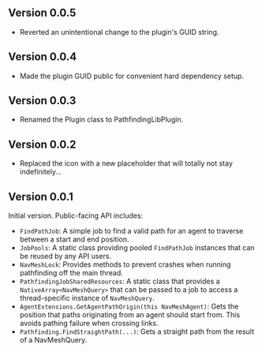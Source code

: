 ## Version 0.0.5
- Reverted an unintentional change to the plugin's GUID string.

## Version 0.0.4
- Made the plugin GUID public for convenient hard dependency setup.

## Version 0.0.3
- Renamed the Plugin class to PathfindingLibPlugin.

## Version 0.0.2
- Replaced the icon with a new placeholder that will totally not stay indefinitely...

## Version 0.0.1
Initial version. Public-facing API includes:
- `FindPathJob`: A simple job to find a valid path for an agent to traverse between a start and end position.
- `JobPools`: A static class providing pooled `FindPathJob` instances that can be reused by any API users.
- `NavMeshLock`: Provides methods to prevent crashes when running pathfinding off the main thread.
- `PathfindingJobSharedResources`: A static class that provides a `NativeArray<NavMeshQuery>` that can be passed to a job to access a thread-specific instance of `NavMeshQuery`.
- `AgentExtensions.GetAgentPathOrigin(this NavMeshAgent)`: Gets the position that paths originating from an agent should start from. This avoids pathing failure when crossing links.
- `Pathfinding.FindStraightPath(...)`: Gets a straight path from the result of a NavMeshQuery.
